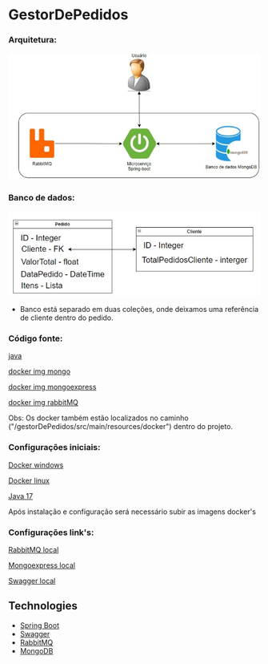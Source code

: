 # GestorDePedidos


### Arquitetura:
![](img/arquitetura.jpg)


### Banco de dados:
![](img/estruturaBancoDeDados.jpg)
* Banco está separado em duas coleções, onde deixamos uma referência de cliente dentro do pedido.

### Código fonte:

[java](https://github.com/thimilo01/gestorDePedidos)

[docker img mongo](https://hub.docker.com/repository/docker/thimilo01/mongodb/general)

[docker img mongoexpress](https://hub.docker.com/repository/docker/thimilo01/mongoexpress/general)

[docker img rabbitMQ](https://hub.docker.com/repository/docker/thimilo01/rabbitmq/general)

Obs: Os docker também estão localizados no caminho ("/gestorDePedidos/src/main/resources/docker") dentro do projeto.

### Configurações iniciais:

[Docker windows](https://learn.microsoft.com/pt-br/virtualization/windowscontainers/manage-docker/configure-docker-daemon)

[Docker linux](https://docs.docker.com/desktop/install/linux-install/)

[Java 17](https://openjdk.org/projects/jdk/17/)

Após instalação e configuração será necessário subir as imagens docker's

### Configurações link's:

[RabbitMQ local](http://localhost:15672/#/)

[Mongoexpress local](http://localhost:8083)

[Swagger local](http://localhost:8080/swagger-ui/index.html#/)

## Technologies

* [Spring Boot](https://spring.io/projects/spring-boot)
* [Swagger](https://swagger.io/)
* [RabbitMQ](https://www.rabbitmq.com)
* [MongoDB](https://www.mongodb.com)

